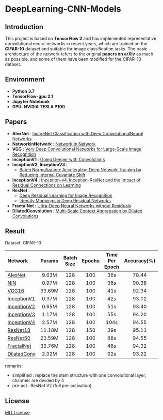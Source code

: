 # DeepLearning-CNN-Models
  
## Introduction
This project is based on **TensorFlow 2** and has implemented representative convolutional neural networks in recent years, which are trained on the **CIFAR-10** dataset and suitable for image classification tasks. The basic architecture of the network refers to the original **papers on arXiv** as much as possible, and some of them have been modified for the CIFAR-10 dataset.
  
## Environment 
- **Python 3.7**  
- **TensorFlow-gpu 2.1**  
- **Jupyter Notebook**  
- **GPU: NVIDIA TESLA P100**  
  
## Papers
  
- **AlexNet** : [ImageNet Classification with Deep ConvolutionalNeural Networks](http://papers.nips.cc/paper/4824-imagenet-classification-with-deep-convolutional-neural-networks.pdf)
- **NetworkInNetwork** : [Network In Network](https://arxiv.org/pdf/1312.4400.pdf)
- **VGG** : [Very Deep Convolutional Networks for Large-Scale Image Recognition](https://arxiv.org/pdf/1409.1556)
- **InceptionV1** : [Going Deeper with Convolutions](https://arxiv.org/pdf/1409.4842)
- **InceptionV2, InceptionV3** :  
  - [Batch Normalization: Accelerating Deep Network Training by Reducing Internal Covariate Shift](https://arxiv.org/pdf/1502.03167)
- **InceptionV4** : [Inception-v4, Inception-ResNet and the Impact of Residual Connections on Learning](https://arxiv.org/pdf/1602.07261)
- **ResNet** :   
  - [Deep Residual Learning for Image Recognition](https://arxiv.org/pdf/1512.03385.pdf)  
  - [Identity Mappings in Deep Residual Networks](https://arxiv.org/pdf/1603.05027v3.pdf)  
- **FractalNet** : [Ultra-Deep Neural Networks without Residuals](https://arxiv.org/pdf/1605.07648.pdf)
- **DilatedConvolution** : [Multi-Scale Context Aggregation by Dilated Convolutions](https://arxiv.org/pdf/1511.07122)
  
  
## Result  
  
Dataset: CIFAR-10
  
| Network               | Params   | Batch Size | Epochs | Time Per Epoch | Accuracy(%) |   Remarks   |
|:----------------------|:--------:|:----------:|:------:|:--------------:|:-----------:|:-----------:|
| [AlexNet][1]          |  9.63M   |    128     |  100   |      36s       |    78.44    |             |
| [NIN][2]              |  0.97M   |    128     |  100   |      36s       |    90.38    |             |
| [VGG16][3]            |  33.69M  |    128     |  100   |      41s       |    92.34    |             |
| [InceptionV1][4]      |  0.37M   |    128     |  100   |      42s       |    93.02    |  simplified |
| [InceptionV2][5]      |  0.65M   |    128     |  100   |      51s       |    93.40    |  simplified |  
| [InceptionV3][6]      |  1.17M   |    128     |  100   |      55s       |    94.20    |  simplified |
| [InceptionV4][7]      |  2.57M   |    128     |  100   |      104s      |    94.55    |  simplified |
| [ResNet18][8]         |  11.18M  |    128     |  150   |      39s       |    95.11    |   pre-act   |  
| [ResNet50][9]         |  23.59M  |    128     |  100   |      88s       |    94.55    |   pre-act   |
| [FractalNet][10]      |  33.76M  |    128     |  100   |      48s       |    94.32    |             |  
| [DilatedConv][11]     |  2.02M   |    128     |  100   |      92s       |    93.22    |             |
  
remarks:
 - simplified : replace the stem structure with one convolutional layer, channels are divided by 4
 - pre-act : ResNet V2 (full pre-activation)  
   
   
## License  
[MIT License](LICENSE)

  
  
  
  
[1]:https://nbviewer.jupyter.org/github/dyfcalid/DeepLearning-CNN-Models/blob/master/AlexNet/cifar10_AlexNet.ipynb
[2]:https://nbviewer.jupyter.org/github/dyfcalid/DeepLearning-CNN-Models/blob/master/NetworkInNetwork/cifar10_NIN.ipynb
[3]:https://nbviewer.jupyter.org/github/dyfcalid/DeepLearning-CNN-Models/blob/master/VGG/cifar10_VGG16.ipynb
[4]:https://nbviewer.jupyter.org/github/dyfcalid/DeepLearning-CNN-Models/blob/master/GoogLeNet/cifar10_InceptionV1.ipynb
[5]:https://nbviewer.jupyter.org/github/dyfcalid/DeepLearning-CNN-Models/blob/master/GoogLeNet/cifar10_InceptionV2.ipynb
[6]:https://nbviewer.jupyter.org/github/dyfcalid/DeepLearning-CNN-Models/blob/master/GoogLeNet/cifar10_InceptionV3.ipynb
[7]:https://nbviewer.jupyter.org/github/dyfcalid/DeepLearning-CNN-Models/blob/master/GoogLeNet/cifar10_InceptionV4.ipynb
[8]:https://nbviewer.jupyter.org/github/dyfcalid/DeepLearning-CNN-Models/blob/master/ResNet/cifar10_ResNet18.ipynb
[9]:https://nbviewer.jupyter.org/github/dyfcalid/DeepLearning-CNN-Models/blob/master/ResNet/cifar10_ResNet50.ipynb
[10]:https://nbviewer.jupyter.org/github/dyfcalid/DeepLearning-CNN-Models/blob/master/FractalNet/cifar10_FractalNet.ipynb
[11]:https://nbviewer.jupyter.org/github/dyfcalid/DeepLearning-CNN-Models/blob/master/DilatedConvolution/cifar10_DilatedConvolution.ipynb
  
